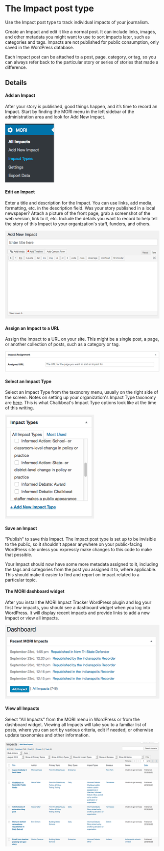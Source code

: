 # The Impact post type
Use the Impact post type to track individual impacts of your journalism.

Create an Impact and edit it like a normal post. It can include links, images, and other metadata you might want to use to sort impacts later, such as categories and tags. Impacts are not published for public consumption, only saved in the WordPress database.

Each Impact post can be attached to a post, page, category, or tag, so you can always refer back to the particular story or series of stories that made a difference.

## Details

#### Add an Impact
After your story is published, good things happen, and it’s time to record an Impact. Start by finding the MORI menu in the left sidebar of the administration area and look for Add New Impact.

![The MORI menu in WordPress](https://raw.githubusercontent.com/Chalkbeat/MORI/master/docs/MORI_menu.png)

#### Edit an Impact
Enter a title and description for the Impact. You can use links, add media, formatting, etc. in the description field. Was your story published in a local newspaper? Attach a picture of the front page, grab a screenshot of the web version, link to it, etc. Include the details you want to record to help tell the story of this Impact to your organization's staff, funders, and others.

![The MORI Impact post type](https://raw.githubusercontent.com/Chalkbeat/MORI/master/docs/MORI_add_impact.png)

#### Assign an Impact to a URL
Assign the Impact to a URL on your site. This might be a single post, a page, or another collection of posts, such as a category or tag.

![Assign an Impact URL](https://raw.githubusercontent.com/Chalkbeat/MORI/master/docs/MORI_impact_assignment.png)

#### Select an Impact Type
Select an Impact Type from the taxonomy menu, usually on the right side of the screen. Notes on setting up your organization's Impact Type taxonomy are [here](https://github.com/Chalkbeat/MORI/blob/master/docs/impact-type-taxonomy.md). This is what Chalkbeat's Impact Type options look like at the time of this writing.

![Impact Type taxonomy box on Impact post edit screen](https://raw.githubusercontent.com/Chalkbeat/MORI/master/docs/MORI_impact_types_post.png)

#### Save an Impact
"Publish" to save this Impact. The Impact post type is set up to be invisible to the public, so it shouldn't appear anywhere on your public-facing WordPress site unless you expressly make changes to this code to make that possible.

Your Impact should now have some more metadata assigned to it, including the tags and categories from the post you assigned it to, where applicable. This should make it easier to find and report on impact related to a particular topic.

#### The MORI dashboard widget
After you install the MORI Impact Tracker WordPress plugin and log your first few impacts, you should see a dashboard widget when you log into WordPress. It will display recent impacts and provide links to add a new Impact or view all impacts.

![MORI dashboard widget](https://raw.githubusercontent.com/Chalkbeat/MORI/master/docs/MORI_dashboard_widget.png)

#### View all Impacts
Select "All Impacts" from the MORI menu in WordPress or from the dashboard widget. Viewing all Impacts will take you to a familiar list of posts, where you can sort by various criteria, edit if needed, or otherwise update taxonomies and other information.

![View all impacts](https://raw.githubusercontent.com/Chalkbeat/MORI/master/docs/MORI_all_impacts.png)
